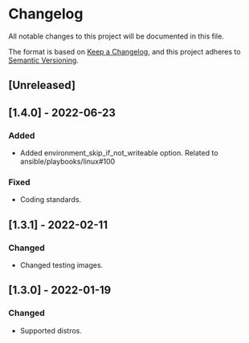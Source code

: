# Changelog
All notable changes to this project will be documented in this file.

The format is based on [Keep a Changelog](https://keepachangelog.com/en/1.0.0/),
and this project adheres to [Semantic Versioning](https://semver.org/spec/v2.0.0.html).

## [Unreleased]

## [1.4.0] - 2022-06-23
### Added
- Added environment_skip_if_not_writeable option. Related to ansible/playbooks/linux#100
  
### Fixed
- Coding standards.


## [1.3.1] - 2022-02-11
### Changed
- Changed testing images.

## [1.3.0] - 2022-01-19
### Changed
- Supported distros.
